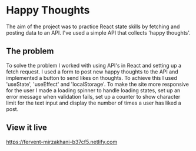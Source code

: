 # Happy Thoughts

The aim of the project was to practice React state skills by fetching and posting data to an API. I've used a simple API that collects 'happy thoughts'. 

## The problem

To solve the problem I worked with using API's in React and setting up a fetch request. I used a form to post new happy thoughts to the API and implemented a button to send likes on thoughts. To achieve this I used 'useState', 'useEffect' and 'localStorage'. To make the site more responsive for the user I made a loading spinner to handle loading states, set up an error message when validation fails, set up a counter to show character limit for the text input and display the number of times a user has liked a post.

## View it live

https://fervent-mirzakhani-b37cf5.netlify.com
